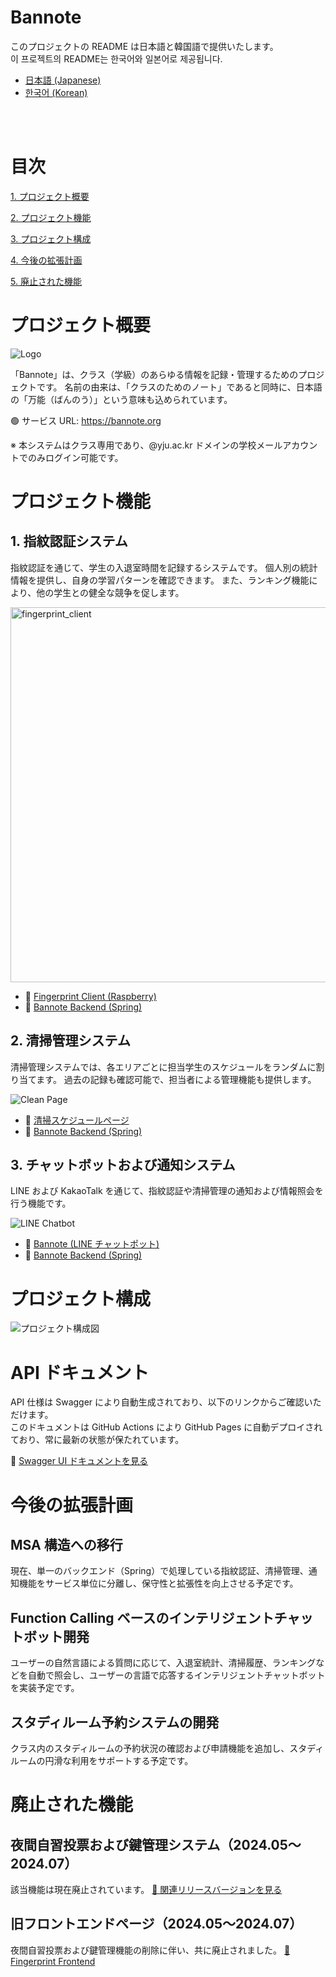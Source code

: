 # Bannote

このプロジェクトの README は日本語と韓国語で提供いたします。
<br>
이 프로젝트의 README는 한국어와 일본어로 제공됩니다.

- [日本語 (Japanese)](README.md)
- [한국어 (Korean)](README_ko.md)

<br><br>

# 目次

[1. プロジェクト概要](#プロジェクト概要)

[2. プロジェクト機能](#プロジェクト機能)

[3. プロジェクト構成](#プロジェクト構成)

[4. 今後の拡張計画](#今後の拡張計画)

[5. 廃止された機能](#廃止された機能)

# プロジェクト概要

![Logo](assets/LOGO.png)

「Bannote」は、クラス（学級）のあらゆる情報を記録・管理するためのプロジェクトです。
名前の由来は、「クラスのためのノート」であると同時に、日本語の「万能（ばんのう）」という意味も込められています。

🟢 サービス URL: https://bannote.org

※ 本システムはクラス専用であり、@yju.ac.kr ドメインの学校メールアカウントでのみログイン可能です。

# プロジェクト機能

## 1. 指紋認証システム

指紋認証を通じて、学生の入退室時間を記録するシステムです。
個人別の統計情報を提供し、自身の学習パターンを確認できます。
また、ランキング機能により、他の学生との健全な競争を促します。

<img src="assets/ko/fingerprint_client.png" alt="fingerprint_client" width="600px">

- 🔗 [Fingerprint Client (Raspberry)](https://github.com/Bannote/Fingerprint-client)
- 🔗 [Bannote Backend (Spring)](https://github.com/kyumin1227/Fingerprint_Backend)

## 2. 清掃管理システム

清掃管理システムでは、各エリアごとに担当学生のスケジュールをランダムに割り当てます。
過去の記録も確認可能で、担当者による管理機能も提供します。

![Clean Page](assets/ko/clean_page.png)

- 🔗 [清掃スケジュールページ](https://bannote.org/src/pages/clean/clean.html)
- 🔗 [Bannote Backend (Spring)](https://github.com/kyumin1227/Fingerprint_Backend)

## 3. チャットボットおよび通知システム

LINE および KakaoTalk を通じて、指紋認証や清掃管理の通知および情報照会を行う機能です。

![LINE Chatbot](assets/ko/line_chatbot.png)

- 🔗 [Bannote (LINE チャットポット)](https://line.me/R/ti/p/@157fxsqo)
- 🔗 [Bannote Backend (Spring)](https://github.com/kyumin1227/Fingerprint_Backend)

# プロジェクト構成

![プロジェクト構成図](assets/architecture-overview_ja.png)

# API ドキュメント

API 仕様は Swagger により自動生成されており、以下のリンクからご確認いただけます。  
このドキュメントは GitHub Actions により GitHub Pages に自動デプロイされており、常に最新の状態が保たれています。

🔗 [Swagger UI ドキュメントを見る](https://kyumin1227.github.io/Fingerprint_Backend)

# 今後の拡張計画

## MSA 構造への移行

現在、単一のバックエンド（Spring）で処理している指紋認証、清掃管理、通知機能をサービス単位に分離し、保守性と拡張性を向上させる予定です。

## Function Calling ベースのインテリジェントチャットボット開発

ユーザーの自然言語による質問に応じて、入退室統計、清掃履歴、ランキングなどを自動で照会し、ユーザーの言語で応答するインテリジェントチャットボットを実装予定です。

## スタディルーム予約システムの開発

クラス内のスタディルームの予約状況の確認および申請機能を追加し、スタディルームの円滑な利用をサポートする予定です。

# 廃止された機能

## 夜間自習投票および鍵管理システム（2024.05〜2024.07）

該当機能は現在廃止されています。
[🔗 関連リリースバージョンを見る](https://github.com/kyumin1227/Fingerprint_Backend/releases/tag/alpha)

## 旧フロントエンドページ（2024.05〜2024.07）

夜間自習投票および鍵管理機能の削除に伴い、共に廃止されました。
[🔗 Fingerprint Frontend](https://github.com/kyumin1227/Fingerprint_Frontend)
